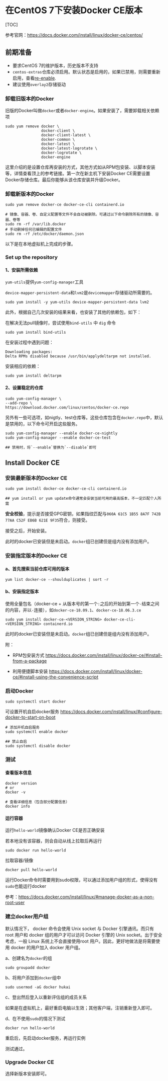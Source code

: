 # 在CentOS 7下安装Docker CE版本

[TOC]



参考官网：https://docs.docker.com/install/linux/docker-ce/centos/

## 前期准备

- 要求CentOS 7的维护版本，历史版本不支持
- `centos-extras`仓库必须启用。默认状态是启用的，如果已禁用，则需要重新启用，查看[re-enable](https://wiki.centos.org/AdditionalResources/Repositories). 
- 建议使用`overlay2`存储驱动

### 卸载旧版本的Docker

旧版的Docker叫做`docker`或者`docker-engine`。如果安装了，需要卸载相关依赖项

```shell
sudo yum remove docker \
				docker-client \
				docker-client-latest \
				docker-common \
				docker-latest \
				docker-latest-logrotate \
				docker-logrotate \
				docker-engine
```

这里介绍的是设置仓库再安装的方式，其他方式如从RPM包安装、以脚本安装等，详情查看顶上的参考链接。第一次在新主机下安装Docker CE需要设置Docker存储仓库。最后你能够从该仓库安装并升级Docker。

### 卸载新版本的Docker

```shell
sudo yum remove docker-ce docker-ce-cli containerd.io

# 镜像、容器、卷、自定义配置等文件不会自动被删除。可通过以下命令删除所有的镜像、容器、卷等
sudo rm -rf /var/lib.docker
# 手动删掉任何已编辑的配置文件
sudo rm -rf /etc/docker/daemon.json
```

以下是在本地虚拟机上完成的步骤。

### Set up the repository

#### 1、安装所需依赖

`yum-utils`提供`yum-config-manager`工具

`device-mapper-persistent-data`和`lvm2`是`devicemapper`存储驱动所需要的。

```shell
sudo yum install -y yum-utils device-mapper-persistent-data lvm2
```

此外，根据自己几次安装的结果来看，也安装了其他的依赖包，如下：

在解决无法pull镜像时，尝试使用`bind-utils` 中 `dig` 命令

```shell
sudo yum install bind-utils
```

在安装过程中遇到问题：

```shell
Downloading packages:
Delta RPMs disabled because /usr/bin/applydeltarpm not installed.
```

安装相应的依赖：   

```shell
sudo yum install deltarpm
```

 

#### 2、设置稳定的仓库

```shell
sudo yum-config-manager \
--add-repo \ 
https://download.docker.com/linux/centos/docker-ce.repo
```

 

另外有一些可选项，如nigtly、test仓库等。这些仓库包含在`docker.repo`中，默认是禁用的，以下命令可开启这些服务。

```shell
sudo yum-config-manager --enable docker-ce-nightly
sudo yum-config-manager --enable docker-ce-test

## 禁用时，将`--enable`替换为`--disable`即可
```



## Install Docker CE

### 安装最新版本的Docker CE

```shell
sudo yum install docker-ce docker-ce-cli containerd.io

## yum install or yum update命令通常会安装当前可用的最高版本，不一定匹配个人所需
```



**安全校验**，提示是否接受GPG密钥，如果指纹匹配与`060A 61C5 1B55 8A7F 742B 77AA C52F EB6B 621E 9F35`符合，则接受。

接受之后，开始安装。

此时的docker已安装但是未启动。`docker`组已创建但是组内没有添加用户。

### 安装指定版本的Docker CE

#### a、首先搜索当前仓库可用的版本

```shell
yum list docker-ce --shoulduplicates | sort -r
```

#### b、安装指定版本

使用全量包名（docker-ce + 从版本号的第一个`:`之后的开始到第一个`-`结束之间的内容，并以`-`连接），如`docker-ce-18.09.1`、`docker-ce-18.06.3.ce`

```shell
sudo yum install docker-ce-<VERSION_STRING> docker-ce-cli-<VERSION_STRING> containerd.io
```

此时的docker已安装但是未启动。`docker`组已创建但是组内没有添加用户。

附：

- RPM包安装方式 https://docs.docker.com/install/linux/docker-ce/#install-from-a-package

- 利用便捷脚本安装 https://docs.docker.com/install/linux/docker-ce/#install-using-the-convenience-script



### 启动Docker

```shell
sudo systemctl start docker
```



可设置开机自启docker服务 https://docs.docker.com/install/linux/#configure-docker-to-start-on-boot

```shell
# 添加开机自启服务
sudo systemctl enable docker

## 禁止自启
sudo systemctl disable docker
```



### 测试

#### 查看版本信息

```shell
docker version
# or
docker -v

# 查看详细信息（包含部分配置信息）
docker info
```



#### 运行容器

运行`hello-world`镜像确认Docker CE是否正确安装

若本地没有该容器，则会自动从线上拉取后再运行  

```shell
sudo docker run hello-world
```

拉取容器/镜像

```shell
docker pull hello-world
```

运行Docker命令时需要用到sudo权限，可以通过添加用户组的形式，使得没有`sudo`也能运行docker

参考：https://docs.docker.com/install/linux/#manage-docker-as-a-non-root-user

### 建立docker用户组

默认情况下， docker 命令会使用 Unix socket 与 Docker 引擎通讯。而只有 root 用户和 docker 组的用户才可以访问 Docker 引擎的 Unix socket。出于安全考虑，一般 Linux 系统上不会直接使用root 用户。因此，更好地做法是将需要使用 docker 的用户加入 docker 用户组。  

a、创建名为`docker`的组

```shell
sudo groupadd docker
```

b、将用户添加到`docker`组中

```shell
sudo usermod -aG docker hukai
```

c、登出然后登入以重新评估组的成员关系

如果是在虚拟机上，最好重启电脑以生效；其他客户端，注销重新登入即可。

d、在不使用`sudo`的情况下测试

```shell
docker run hello-world
```

重启后，先启动docker服务，再运行实例

测试通过。

### Upgrade Docker CE

选择新版本安装即可。





